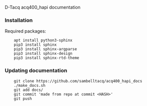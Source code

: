 D-Tacq acq400_hapi documentation



### Installation

Required packages:
```
    apt install python3-sphinx
    pip3 install sphinx
    pip3 install sphinx-argparse
    pip3 install sphinx-design
    pip3 install sphinx-rtd-theme

```

### Updating documentation

```
    git clone https://github.com/sambelltacq/acq400_hapi_docs
    ./make_docs.sh
    git add docs/
    git commit 'made from repo at commit <HASH>'
    git push

```

